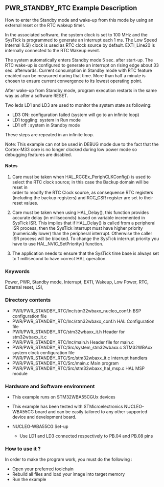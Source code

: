 ﻿## <b>PWR_STANDBY_RTC Example Description</b>

How to enter the Standby mode and wake-up from this mode by using an external 
reset or the RTC wakeup timer.

In the associated software, the system clock is set to 100 MHz and the SysTick is
programmed to generate an interrupt each 1 ms.
The Low Speed Internal (LSI) clock is used as RTC clock source by default.
EXTI_Line20 is internally connected to the RTC Wakeup event.

The system automatically enters Standby mode 5 sec. after start-up. The RTC wake-up
is configured to generate an interrupt on rising edge about 33 sec. afterwards.
Current consumption in Standby mode with RTC feature enabled can be measured during that time.
More than half a minute is chosen to ensure current convergence to its lowest operating point.

After wake-up from Standby mode, program execution restarts in the same way as after
a software RESET.

Two leds LD1 and LD3 are used to monitor the system state as following:

 - LD3 ON: configuration failed (system will go to an infinite loop)
 - LD1 toggling: system in Run mode
 - LD1 off : system in Standby mode

These steps are repeated in an infinite loop.

Note: This example can not be used in DEBUG mode due to the fact 
      that the Cortex-M33 core is no longer clocked during low power mode 
      so debugging features are disabled.

#### <b>Notes</b>

 1. Care must be taken when HAL_RCCEx_PeriphCLKConfig() is used to select 
    the RTC clock source; in this case the Backup domain will be reset in  
    order to modify the RTC Clock source, as consequence RTC registers (including 
    the backup registers) and RCC_CSR register are set to their reset values.

 2. Care must be taken when using HAL_Delay(), this function provides accurate delay (in milliseconds)
    based on variable incremented in SysTick ISR. This implies that if HAL_Delay() is called from
    a peripheral ISR process, then the SysTick interrupt must have higher priority (numerically lower)
    than the peripheral interrupt. Otherwise the caller ISR process will be blocked.
    To change the SysTick interrupt priority you have to use HAL_NVIC_SetPriority() function.
      
 3. The application needs to ensure that the SysTick time base is always set to 1 millisecond
    to have correct HAL operation.

### <b>Keywords</b>

Power, PWR, Standby mode, Interrupt, EXTI, Wakeup, Low Power, RTC, External reset, LSI,

### <b>Directory contents</b>

  - PWR/PWR_STANDBY_RTC/Inc/stm32wbaxx_nucleo_conf.h     BSP configuration file
  -  PWR/PWR_STANDBY_RTC/Inc/stm32wbaxx_conf.h           HAL Configuration file
  -  PWR/PWR_STANDBY_RTC/stm32wbaxx_it.h                 Header for stm32wbaxx_it.c
  -  PWR/PWR_STANDBY_RTC/Inc/main.h                      Header file for main.c
  -  PWR/PWR_STANDBY_RTC/Src/system_stm32wbaxx.c         STM32WBAxx system clock configuration file
  -  PWR/PWR_STANDBY_RTC/Src/stm32wbaxx_it.c             Interrupt handlers
  -  PWR/PWR_STANDBY_RTC/Src/main.c                      Main program
  -  PWR/PWR_STANDBY_RTC/Src/stm32wbaxx_hal_msp.c        HAL MSP module

### <b>Hardware and Software environment</b>

  - This example runs on STM32WBA55CGUx devices

  - This example has been tested with STMicroelectronics NUCLEO-WBA55CG
    board and can be easily tailored to any other supported device 
    and development board.

  - NUCLEO-WBA55CG Set-up
    - Use LD1 and LD3 connected respectively to PB.04 and PB.08 pins

### <b>How to use it ?</b>

In order to make the program work, you must do the following :

 - Open your preferred toolchain 
 - Rebuild all files and load your image into target memory
 - Run the example

